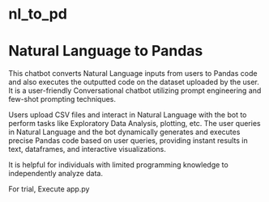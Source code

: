 # nl_to_pd
# Natural Language to Pandas

This chatbot converts Natural Language inputs from users to Pandas code and also executes the outputted code on the dataset uploaded by the user. It is a user-friendly Conversational chatbot utilizing prompt engineering and few-shot prompting techniques.

Users upload CSV files and interact in Natural Language with the bot to perform tasks like Exploratory Data Analysis, plotting, etc. The user queries in Natural Language and the bot dynamically generates and executes precise Pandas code based on user queries, providing instant results in text, dataframes, and interactive visualizations.

It is helpful for individuals with limited programming knowledge to independently analyze data.

For trial, Execute app.py 

